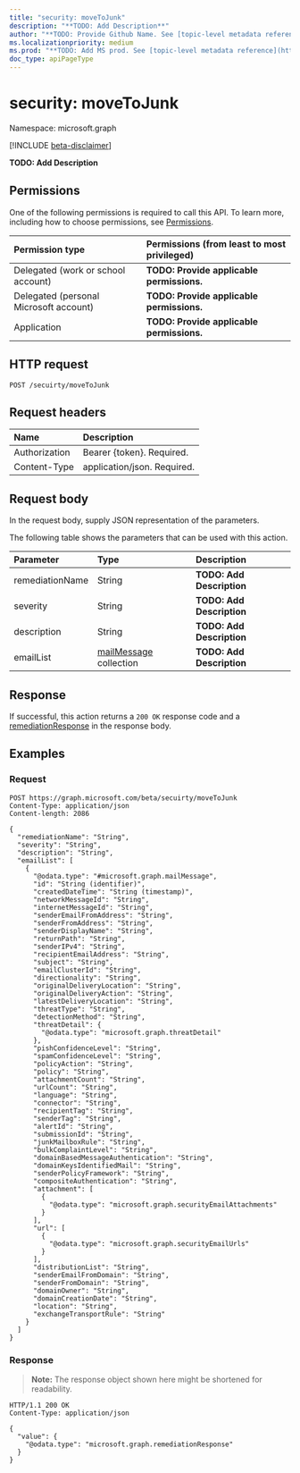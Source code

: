 ```yaml
---
title: "security: moveToJunk"
description: "**TODO: Add Description**"
author: "**TODO: Provide Github Name. See [topic-level metadata reference](https://msgo.azurewebsites.net/add/document/guidelines/metadata.html#topic-level-metadata)**"
ms.localizationpriority: medium
ms.prod: "**TODO: Add MS prod. See [topic-level metadata reference](https://msgo.azurewebsites.net/add/document/guidelines/metadata.html#topic-level-metadata)**"
doc_type: apiPageType
---
```


# security: moveToJunk
Namespace: microsoft.graph

[!INCLUDE [beta-disclaimer](../../includes/beta-disclaimer.md)]

**TODO: Add Description**

## Permissions
One of the following permissions is required to call this API. To learn more, including how to choose permissions, see [Permissions](/graph/permissions-reference).

|Permission type|Permissions (from least to most privileged)|
|:---|:---|
|Delegated (work or school account)|**TODO: Provide applicable permissions.**|
|Delegated (personal Microsoft account)|**TODO: Provide applicable permissions.**|
|Application|**TODO: Provide applicable permissions.**|

## HTTP request

<!-- {
  "blockType": "ignored"
}
-->
``` http
POST /secuirty/moveToJunk
```

## Request headers
|Name|Description|
|:---|:---|
|Authorization|Bearer {token}. Required.|
|Content-Type|application/json. Required.|

## Request body
In the request body, supply JSON representation of the parameters.

The following table shows the parameters that can be used with this action.

|Parameter|Type|Description|
|:---|:---|:---|
|remediationName|String|**TODO: Add Description**|
|severity|String|**TODO: Add Description**|
|description|String|**TODO: Add Description**|
|emailList|[mailMessage](../resources/mailmessage.md) collection|**TODO: Add Description**|



## Response

If successful, this action returns a `200 OK` response code and a [remediationResponse](../resources/remediationresponse.md) in the response body.

## Examples

### Request
<!-- {
  "blockType": "request",
  "name": "security_movetojunk"
}
-->
``` http
POST https://graph.microsoft.com/beta/secuirty/moveToJunk
Content-Type: application/json
Content-length: 2086

{
  "remediationName": "String",
  "severity": "String",
  "description": "String",
  "emailList": [
    {
      "@odata.type": "#microsoft.graph.mailMessage",
      "id": "String (identifier)",
      "createdDateTime": "String (timestamp)",
      "networkMessageId": "String",
      "internetMessageId": "String",
      "senderEmailFromAddress": "String",
      "senderFromAddress": "String",
      "senderDisplayName": "String",
      "returnPath": "String",
      "senderIPv4": "String",
      "recipientEmailAddress": "String",
      "subject": "String",
      "emailClusterId": "String",
      "directionality": "String",
      "originalDeliveryLocation": "String",
      "originalDeliveryAction": "String",
      "latestDeliveryLocation": "String",
      "threatType": "String",
      "detectionMethod": "String",
      "threatDetail": {
        "@odata.type": "microsoft.graph.threatDetail"
      },
      "pishConfidenceLevel": "String",
      "spamConfidenceLevel": "String",
      "policyAction": "String",
      "policy": "String",
      "attachmentCount": "String",
      "urlCount": "String",
      "language": "String",
      "connector": "String",
      "recipientTag": "String",
      "senderTag": "String",
      "alertId": "String",
      "submissionId": "String",
      "junkMailboxRule": "String",
      "bulkComplaintLevel": "String",
      "domainBasedMessageAuthentication": "String",
      "domainKeysIdentifiedMail": "String",
      "senderPolicyFramework": "String",
      "compositeAuthentication": "String",
      "attachment": [
        {
          "@odata.type": "microsoft.graph.securityEmailAttachments"
        }
      ],
      "url": [
        {
          "@odata.type": "microsoft.graph.securityEmailUrls"
        }
      ],
      "distributionList": "String",
      "senderEmailFromDomain": "String",
      "senderFromDomain": "String",
      "domainOwner": "String",
      "domainCreationDate": "String",
      "location": "String",
      "exchangeTransportRule": "String"
    }
  ]
}
```


### Response
>**Note:** The response object shown here might be shortened for readability.
<!-- {
  "blockType": "response",
  "truncated": true,
  "@odata.type": "microsoft.graph.remediationResponse"
}
-->
``` http
HTTP/1.1 200 OK
Content-Type: application/json

{
  "value": {
    "@odata.type": "microsoft.graph.remediationResponse"
  }
}
```

